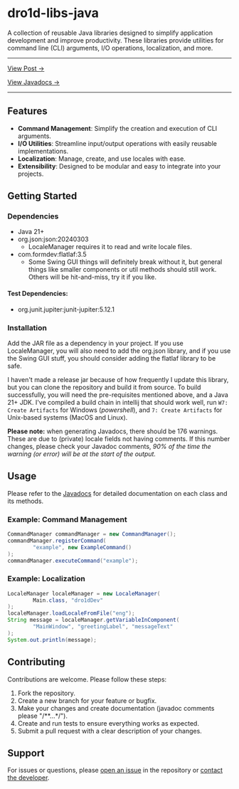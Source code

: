 
# dro1d-libs-java

A collection of reusable Java libraries designed to simplify application 
development and improve productivity. These libraries provide utilities for 
command line (CLI) arguments, I/O operations, localization, and more.

---

[View Post ->](https://everdro1d.github.io/posts/dro1d-libs-java/)

[View Javadocs ->](https://everdro1d.github.io/dro1d-libs-java/)

---
## Features

- **Command Management**: Simplify the creation and execution of CLI arguments.
- **I/O Utilities**: Streamline input/output operations with easily 
                     reusable implementations.
- **Localization**: Manage, create, and use locales with ease.
- **Extensibility**: Designed to be modular and easy to integrate into your projects.

## Getting Started

### Dependencies
- Java 21+
- org.json:json:20240303
  - LocaleManager requires it to read and write locale files.
- com.formdev:flatlaf:3.5
  - Some Swing GUI things will definitely break without it, but general things 
    like smaller components or util methods should still work. Others will be 
    hit-and-miss, try it if you like.

#### Test Dependencies:
- org.junit.jupiter:junit-jupiter:5.12.1

### Installation

Add the JAR file as a dependency in your project. If you use LocaleManager, 
you will also need to add the org.json library, and if you use the Swing GUI stuff, 
you should consider adding the flatlaf library to be safe.

I haven't made a release jar because of how frequently I update this library, 
but you can clone the repository and build it from source. To build successfully, 
you will need the pre-requisites mentioned above, and a Java 21+ JDK. 
I've compiled a build chain in intellij that should work well, 
run `W7: Create Artifacts` for Windows (*powershell*), 
and `7: Create Artifacts` for Unix-based systems (MacOS and Linux).

**Please note:** when generating Javadocs, there should be 176 warnings. 
These are due to (private) locale fields not having comments.
If this number changes, please check your Javadoc comments, 
*90% of the time the warning (or error) will be at the start of the output.*

## Usage

Please refer to the [Javadocs](https://everdro1d.github.io/dro1d-libs-java/) for detailed documentation on each class and its methods.

### Example: Command Management
```java
CommandManager commandManager = new CommandManager();
commandManager.registerCommand(
        "example", new ExampleCommand()
);
commandManager.executeCommand("example");
```

### Example: Localization
```java
LocaleManager localeManager = new LocaleManager(
        Main.class, "dro1dDev"
);
localeManager.loadLocaleFromFile("eng");
String message = localeManager.getVariableInComponent(
        "MainWindow", "greetingLabel", "messageText"
);
System.out.println(message);
```

## Contributing

Contributions are welcome. Please follow these steps:

1. Fork the repository.
2. Create a new branch for your feature or bugfix.
3. Make your changes and create documentation (javadoc comments please "/**...*/").
4. Create and run tests to ensure everything works as expected.
5. Submit a pull request with a clear description of your changes.

## Support

For issues or questions, please 
[open an issue](https://github.com/everdro1d/dro1d-libs-java/issues/new/choose) 
in the repository or [contact the developer](mailto:everdro1d-github@pm.me).

